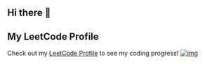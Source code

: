 ## Hi there 👋

## My LeetCode Profile
Check out my [LeetCode Profile](https://leetcode.com/u/moelkama/) to see my coding progress!
[![img](https://leetcard.jacoblin.cool/moelkama?theme=dark&font=Changa)](https://leetcode.com/u/moelkama/)
